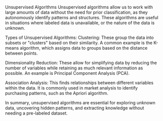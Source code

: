Unsupervised Algorithms
Unsupervised algorithms allow us to work with large amounts of data without the need for prior classification, as they autonomously identify patterns and structures. These algorithms are useful in situations where labeled data is unavailable, or the nature of the data is unknown.

Types of Unsupervised Algorithms:
Clustering: These group the data into subsets or "clusters" based on their similarity. A common example is the K-means algorithm, which assigns data to groups based on the distance between points.

Dimensionality Reduction: These allow for simplifying data by reducing the number of variables while retaining as much relevant information as possible. An example is Principal Component Analysis (PCA).

Association Analysis: This finds relationships between different variables within the data. It is commonly used in market analysis to identify purchasing patterns, such as the Apriori algorithm.

In summary, unsupervised algorithms are essential for exploring unknown data, uncovering hidden patterns, and extracting knowledge without needing a pre-labeled dataset.
